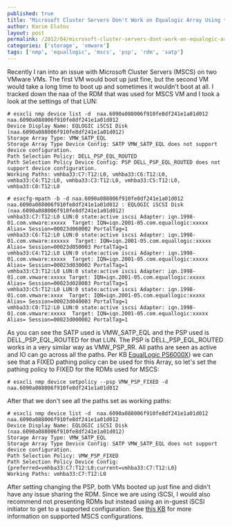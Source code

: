 ```yaml
---
published: true
title: "Microsoft Cluster Servers Don't Work on Equalogic Array Using the DELL_PSP_EQL_ROUTED Plugin"
author: Karim Elatov
layout: post
permalink: /2012/04/microsoft-cluster-servers-dont-work-on-equalogic-array-using-the-dell_psp_eql_routed-plugin/
categories: ['storage', 'vmware']
tags: ['nmp', 'equallogic', 'mscs', 'psp', 'rdm', 'satp']
---
```


Recently I ran into an issue with Microsoft Cluster Servers (MSCS) on two VMware VMs. The first VM would boot up just fine, but the second VM would take a long time to boot up and sometimes it wouldn't boot at all. I tracked down the naa of the RDM that was used for MSCS VM and I took a look at the settings of that LUN:


	# esxcli nmp device list -d  naa.6090a088006f910fe8df241e1a01d012
	naa.6090a088006f910fe8df241e1a01d012
	Device Display Name: EQLOGIC iSCSI Disk (naa.6090a088006f910fe8df241e1a01d012)
	Storage Array Type: VMW_SATP_EQL
	Storage Array Type Device Config: SATP VMW_SATP_EQL does not support device configuration.
	Path Selection Policy: DELL_PSP_EQL_ROUTED
	Path Selection Policy Device Config: PSP DELL_PSP_EQL_ROUTED does not support device configuration.
	Working Paths: vmhba33:C7:T12:L0, vmhba33:C6:T12:L0, vmhba33:C4:T12:L0, vmhba33:C3:T12:L0, vmhba33:C5:T12:L0, vmhba33:C0:T12:L0

	# esxcfg-mpath -b -d naa.6090a088006f910fe8df241e1a01d012
	naa.6090a088006f910fe8df241e1a01d012 : EQLOGIC iSCSI Disk (naa.6090a088006f910fe8df241e1a01d012)
	vmhba33:C7:T12:L0 LUN:0 state:active iscsi Adapter: iqn.1998-01.com.vmware:xxxxx  Target: IQN=iqn.2001-05.com.equallogic:xxxxx Alias= Session=00023d060002 PortalTag=1
	vmhba33:C6:T12:L0 LUN:0 state:active iscsi Adapter: iqn.1998-01.com.vmware:xxxxxx  Target: IQN=iqn.2001-05.com.equallogic:xxxxx Alias= Session=00023d050003 PortalTag=1
	vmhba33:C4:T12:L0 LUN:0 state:active iscsi Adapter: iqn.1998-01.com.vmware:xxxxx  Target: IQN=iqn.2001-05.com.equallogic:xxxxx Alias= Session=00023d030002 PortalTag=1
	vmhba33:C3:T12:L0 LUN:0 state:active iscsi Adapter: iqn.1998-01.com.vmware:xxxxx Target: IQN=iqn.2001-05.com.equallogic:xxxxx Alias= Session=00023d020003 PortalTag=1
	vmhba33:C5:T12:L0 LUN:0 state:active iscsi Adapter: iqn.1998-01.com.vmware:xxxx  Target: IQN=iqn.2001-05.com.equallogic:xxxxx Alias= Session=00023d040003 PortalTag=1
	vmhba33:C0:T12:L0 LUN:0 state:active iscsi Adapter: iqn.1998-01.com.vmware:xxxxx  Target: IQN=iqn.2001-05.com.equallogic:xxxxx Alias= Session=00023d000002 PortalTag=1


As you can see the SATP used is VMW_SATP_EQL and the PSP used is DELL_PSP_EQL_ROUTED for that LUN. The PSP is DELL_PSP_EQL_ROUTED works in a very similar way as VMW_PSP_RR. All paths are seen as active and IO can go across all the paths. Per KB [EqualLogic PS6000X](http://kb.vmware.com/kb/1037959)) we can see that a FIXED pathing policy can be used for this Array, so let's set the pathing policy to FIXED for the RDMs used for MSCS:


	# esxcli nmp device setpolicy --psp VMW_PSP_FIXED -d naa.6090a088006f910fe8df241e1a01d012


After that we don't see all the paths set as working paths:


	# esxcli nmp device list -d  naa.6090a088006f910fe8df241e1a01d012
	naa.6090a088006f910fe8df241e1a01d012
	Device Display Name: EQLOGIC iSCSI Disk (naa.6090a088006f910fe8df241e1a01d012)
	Storage Array Type: VMW_SATP_EQL
	Storage Array Type Device Config: SATP VMW_SATP_EQL does not support device configuration.
	Path Selection Policy: VMW_PSP_FIXED
	Path Selection Policy Device Config: {preferred=vmhba33:C7:T12:L0;current=vmhba33:C7:T12:L0}
	Working Paths: vmhba33:C7:T12:L0


After setting changing the PSP, both VMs booted up just fine and didn't have any issue sharing the RDM. Since we are using iSCSI, I would also recommend not presenting RDMs but instead using an in-guest iSCSI initiator to get to a supported configuration. See [this KB](http://kb.vmware.com/kb/1037959) for more information on supported MSCS configurations.

